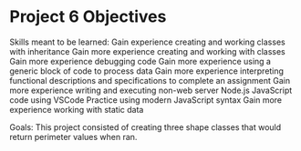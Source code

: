 # Project 6 Objectives 
Skills meant to be learned:
Gain experience creating and working classes with inheritance
Gain more experience creating and working with classes
Gain more experience debugging code
Gain more experience using a generic block of code to process data
Gain more experience interpreting functional descriptions and specifications to complete an assignment
Gain more experience writing and executing non-web server Node.js JavaScript code using VSCode
Practice using modern JavaScript syntax
Gain more experience working with static data

Goals:
This project consisted of creating three shape classes that would return perimeter values when ran.
